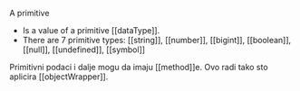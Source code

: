 A primitive

- Is a value of a primitive [[dataType]].
- There are 7 primitive types: [[string]], [[number]], [[bigint]], [[boolean]], [[null]], [[undefined]], [[symbol]]

Primitivni podaci i dalje mogu da imaju [[method]]e. Ovo radi tako sto aplicira [[objectWrapper]].